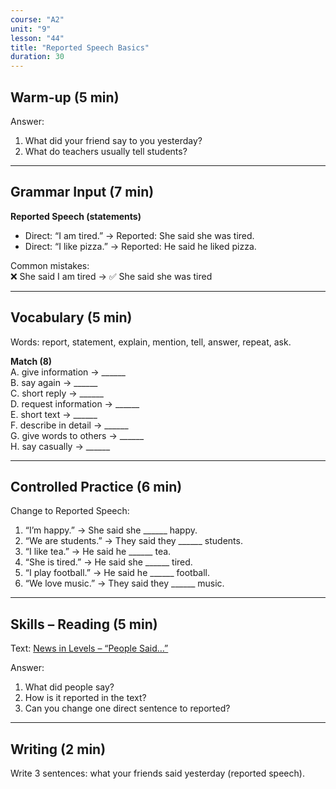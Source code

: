 ```yaml
---
course: "A2"
unit: "9"
lesson: "44"
title: "Reported Speech Basics"
duration: 30
---
```


## Warm-up (5 min)
Answer:
1. What did your friend say to you yesterday?
2. What do teachers usually tell students?

-------

## Grammar Input (7 min)
**Reported Speech (statements)**  
- Direct: “I am tired.” → Reported: She said she was tired.  
- Direct: “I like pizza.” → Reported: He said he liked pizza.  

Common mistakes:  
❌ She said I am tired → ✅ She said she was tired  

-------

## Vocabulary (5 min)
Words: report, statement, explain, mention, tell, answer, repeat, ask.  

**Match (8)**  
A. give information → ______  
B. say again → ______  
C. short reply → ______  
D. request information → ______  
E. short text → ______  
F. describe in detail → ______  
G. give words to others → ______  
H. say casually → ______  

-------

## Controlled Practice (6 min)
Change to Reported Speech:  
1. “I’m happy.” → She said she ______ happy.  
2. “We are students.” → They said they ______ students.  
3. “I like tea.” → He said he ______ tea.  
4. “She is tired.” → He said she ______ tired.  
5. “I play football.” → He said he ______ football.  
6. “We love music.” → They said they ______ music.  

-------

## Skills – Reading (5 min)
Text: [News in Levels – “People Said…”](https://www.newsinlevels.com/)  

Answer:
1. What did people say?  
2. How is it reported in the text?  
3. Can you change one direct sentence to reported?  

-------

## Writing (2 min)
Write 3 sentences: what your friends said yesterday (reported speech).
